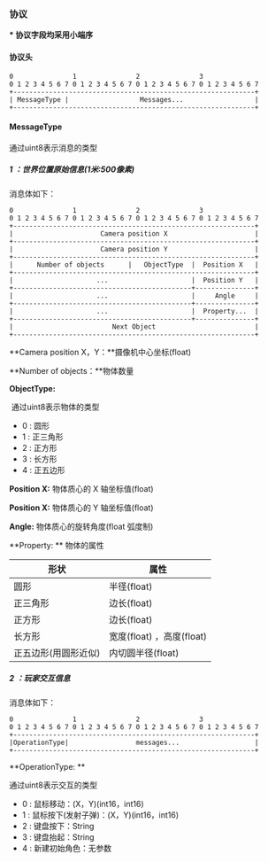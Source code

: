 ### 协议

**\* 协议字段均采用小端序**

#### 协议头

```
0               1               2               3
0 1 2 3 4 5 6 7 0 1 2 3 4 5 6 7 0 1 2 3 4 5 6 7 0 1 2 3 4 5 6 7
+-------------------------------------------------------------+
| MessageType |                  Messages...                  |
+-------------------------------------------------------------+

```

#### MessageType

通过uint8表示消息的类型

##### 1 ：世界位置原始信息(1米:500像素)

消息体如下：

```
0               1               2               3
0 1 2 3 4 5 6 7 0 1 2 3 4 5 6 7 0 1 2 3 4 5 6 7 0 1 2 3 4 5 6 7
+-------------------------------------------------------------+
|                      Camera position X                      |
+-------------------------------------------------------------+
|                      Camera position Y                      |
+-------------------------------------------------------------+
|      Number of objects      |   ObjectType  |  Position X   |
+-------------------------------------------------------------+
|                     ...                     |  Position Y   |
+---------------------------------------------+---------------+
|                     ...                     |     Angle     |
+---------------------------------------------+---------------+
|                     ...                     |  Property...  |
+---------------------------------------------+---------------+
|                         Next Object                         |
+-------------------------------------------------------------+
```

**Camera position X，Y：**摄像机中心坐标(float)

**Number of objects：**物体数量  

**ObjectType:**

​	通过uint8表示物体的类型

  - 0 : 圆形
  - 1 : 正三角形
  - 2 : 正方形
  - 3 : 长方形
  - 4 : 正五边形

  **Position X:** 物体质心的 X 轴坐标值(float)

  **Position X:** 物体质心的 Y 轴坐标值(float)

  **Angle:** 物体质心的旋转角度(float 弧度制)

  **Property: **  物体的属性	

| 形状                 | 属性                      |
| -------------------- | ------------------------- |
| 圆形                 | 半径(float)               |
| 正三角形             | 边长(float)               |
| 正方形               | 边长(float)               |
| 长方形               | 宽度(float) ，高度(float) |
| 正五边形(用圆形近似) | 内切圆半径(float)         |

##### 2 ：玩家交互信息

消息体如下：

```
0               1               2               3
0 1 2 3 4 5 6 7 0 1 2 3 4 5 6 7 0 1 2 3 4 5 6 7 0 1 2 3 4 5 6 7
+-------------------------------------------------------------+
|OperationType|                 messages...                   |
+-------------------------------------------------------------+
```
**OperationType: **

通过uint8表示交互的类型

- 0 : 鼠标移动：(X，Y)(int16，int16)
- 1 : 鼠标按下(发射子弹)：(X，Y)(int16，int16)
- 2 : 键盘按下：String
- 3 : 键盘抬起：String
- 4 : 新建初始角色：无参数